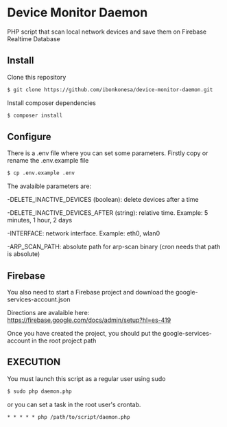# Device Monitor Daemon
PHP script that scan local network devices and save them on Firebase Realtime Database

## Install

Clone this repository

```sh
$ git clone https://github.com/ibonkonesa/device-monitor-daemon.git
```

Install composer dependencies

```sh
$ composer install
```

## Configure

There is a .env file where you can set some parameters. Firstly copy or rename the .env.example file

```sh
$ cp .env.example .env
```

The avalaible parameters are:

-DELETE_INACTIVE_DEVICES (boolean): delete devices after a time

-DELETE_INACTIVE_DEVICES_AFTER (string):  relative time. Example: 5 minutes, 1 hour, 2 days

-INTERFACE: network interface. Example: eth0, wlan0

-ARP_SCAN_PATH: absolute path for arp-scan binary (cron needs that path is absolute)

## Firebase

You also need to start a Firebase project and download the google-services-account.json

Directions are avalaible here: https://firebase.google.com/docs/admin/setup?hl=es-419

Once you have created the project, you should put the google-services-account in the root project path

## EXECUTION

You must launch this script as a regular user using sudo

```sh
$ sudo php daemon.php
```
or you can set a task in the root user's crontab.


```
* * * * * php /path/to/script/daemon.php
````




